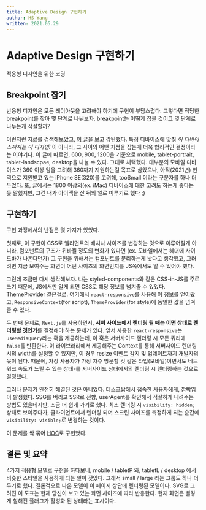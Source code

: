```yaml
---
title: Adaptive Design 구현하기
author: HS Yang
written: 2021.05.29
---
```

# Adaptive Design 구현하기

적응형 디자인을 위한 코딩

## Breakpoint 잡기

반응형 디자인은 모든 레이아웃을 고려해야 하기에 구현이 부담스럽다. 그렇다면 적당한 breakpoint를 찾아 몇 단계로 나눠보자. breakpoint는 어떻게 잡을 것이고 몇 단계로 나누는게 적절할까?

이런저런 자료를 검색해보았고, [이 글](https://www.freecodecamp.org/news/88d6a5ba1862)을 보고 감탄했다.
특정 디바이스에 맞춰 _이 디바이스까지는 이 디자인!_ 이 아니라, 그 사이의 어떤 지점을 잡는게 더욱 합리적인 결정이라는 이야기다.
이 글에 따르면, 600, 900, 1200을 기준으로 mobile, tablet-portrait, tablet-landscpae, desktop을 나눌 수 있다. 그대로 채택했다.
대부분의 모바일 디바이스가 360 이상 임을 고려해 360까지 지원하는걸 목표로 삼았으나,
아직(2021년) 현역으로 지원받고 있는 iPhone SE(320)를 고려해, tooSmall 이라는 구분자를 하나 더 두었다.
또, 글에서는 1800 이상의(ex. iMac) 디바이스에 대한 고려도 하는게 좋다는 듯 말했지만, 그건 내가 아이맥을 산 뒤의 일로 미루기로 했다 ;)

## 구현하기

구현 과정에서의 난점은 몇 가지가 있었다.

첫째로, 이 구현이 CSS로 엘리먼트의 배치나 사이즈를 변경하는 것으로 이루어질게 아니라, 컴포넌트의 구조가 뒤바뀔 정도의 변화가 있다면
(ex. 모바일에서는 헤더에 사이드바가 나온다던가) 그 구현을 위해서는 컴포넌트를 분리하는게 낫다고 생각했고,
그러려면 지금 보여주는 화면이 어떤 사이즈의 화면인지를 JS쪽에서도 알 수 있어야 했다.

그런데 조금만 다시 생각해보자. 나는 styled-components와 같은 CSS-in-JS를 주로 쓰기 때문에, JS에서만 알게 되면 CSS로 해당 정보를 넘겨줄 수 있었다. ThemeProvider 같은걸로.
여기에서 `react-responsive`를 사용해 이 정보를 얻어왔고, `ResponsiveContext`(for script), `ThemeProvider`(for style)에 동일한 값을 넘겨줄 수 있다.

두 번째 문제로, `Next.js`를 사용하면서, **서버 사이드에서 렌더링 될 때는 어떤 상태로 렌더링할 것인가**를 결정해야 하는 문제가 있다.
앞서 사용한 `react-responsive`는 `useMediaQuery`라는 훅을 제공하는데, 이 훅은 서버사이드 렌더링 시 모든 쿼리에 `false`를 반환한다.
이 라이브러리에서 제공해주는 Context를 통해 서버사이드 렌더링 시의 width를 설정할 수 있지만, 이 경우 resize 이벤트 감지 및 업데이트까지 개발자의 몫이 된다.
때문에, 가장 사용자가 가장 자주 방문할 것 같은 타입(모바일)이면서도 네트워크 속도가 느릴 수 있는 상태-를 서버사이드 상태에서의 렌더링 시 렌더링하는 것으로 결정했다.

그러나 문제가 완전히 해결된 것은 아니었다. 데스크탑에서 접속한 사용자에게, 깜빡임이 발생했다.
SSG를 버리고 SSR로 전향, userAgent를 확인해서 적절하게 내려주는 방법도 있을테지만, 조금 더 쉽게 가기로 했다.
최초 렌더링 시 `visibility: hidden;` 상태로 보여주다가, 클라이언트에서 렌더링 되며 스크린 사이즈를 측정하게 되는 순간에 `visibility: visible;`로 변경하는 것이다.

이 문제를 싹 묶어 [HOC](https://github.com/FourwingsY/portfolio/blob/main/src/hocs/withResponsive.tsx)로 구현했다.

## 결론 및 요약

4가지 적응형 모델로 구현을 하다보니, mobile / tabletP 와, tabletL / desktop 에서 비슷한 스타일을 사용하게 되는 일이 잦았다. 그래서 small / large 라는 그룹도 하나 더 두기로 했다.
결론적으로 나온 모델이 이 페이지 상단에 렌더링된 모델이다. SVG로 그려진 이 도표는 현재 당신이 보고 있는 화면 사이즈에 따라 반응한다. 현재 화면은 빨갛게 칠해진 플래그가 활성화 된 상태라는 표시이다.
